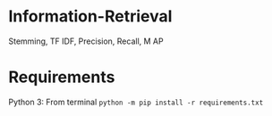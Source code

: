 # Information-Retrieval
Stemming, TF IDF, Precision, Recall, M AP

# Requirements
Python 3:
From terminal
`python -m pip install -r requirements.txt`
